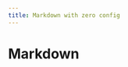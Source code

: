 ```yaml
---
title: Markdown with zero config
---
```


# Markdown

<!-- Markdown with zero config... not yet
https://github.com/alephjs/aleph.js/issues/131
-->
